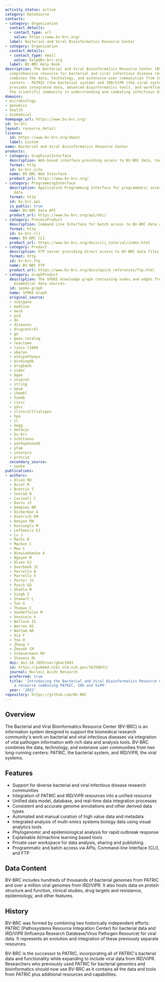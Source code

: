 ```yaml
---
activity_status: active
category: DataSource
contacts:
- category: Organization
  contact_details:
  - contact_type: url
    value: https://www.bv-brc.org/
  label: Bacterial and Viral Bioinformatics Resource Center
- category: Organization
  contact_details:
  - contact_type: email
    value: help@bv-brc.org
  label: BV-BRC Help Desk
description: The Bacterial and Viral Bioinformatics Resource Center (BV-BRC) is a
  comprehensive resource for bacterial and viral infectious disease research that
  combines the data, technology, and extensive user communities from two long-running
  centers - PATRIC (the bacterial system) and IRD/ViPR (the viral systems). BV-BRC
  provides integrated data, advanced bioinformatics tools, and workflows to support
  the scientific community in understanding and combating infectious diseases.
domains:
- microbiology
- genomics
- health
- biomedical
homepage_url: https://www.bv-brc.org/
id: bv-brc
layout: resource_detail
license:
  id: https://www.bv-brc.org/about
  label: Custom
name: Bacterial and Viral Bioinformatics Resource Center
products:
- category: GraphicalInterface
  description: Web-based interface providing access to BV-BRC data, tools, and services
  format: http
  id: bv-brc.site
  name: BV-BRC Web Interface
  product_url: https://www.bv-brc.org/
- category: ProgrammingInterface
  description: Application Programming Interface for programmatic access to BV-BRC
    data
  format: http
  id: bv-brc.api
  is_public: true
  name: BV-BRC Data API
  product_url: https://www.bv-brc.org/api/doc/
- category: ProcessProduct
  description: Command Line Interface for batch access to BV-BRC data and services
  format: http
  id: bv-brc.cli
  name: BV-BRC CLI
  product_url: https://www.bv-brc.org/docs/cli_tutorial/index.html
- category: Product
  description: FTP server providing direct access to BV-BRC data files
  format: http
  id: bv-brc.ftp
  name: BV-BRC FTP
  product_url: https://www.bv-brc.org/docs/quick_references/ftp.html
- category: GraphProduct
  description: The SPOKE knowledge graph containing nodes and edges from multiple
    biomedical data sources.
  id: spoke.graph
  name: SPOKE Graph
  original_source:
  - ncbigene
  - medline
  - mesh
  - pid
  - do
  - diseases
  - drugcentral
  - go
  - gwas-catalog
  - reactome
  - lincs-l1000
  - uberon
  - wikipathways
  - bindingdb
  - drugbank
  - sider
  - bgee
  - uniprot
  - string
  - omim
  - chembl
  - foodb
  - civic
  - gdsc
  - clinicaltrialsgov
  - hpa
  - cl
  - kegg
  - metacyc
  - bv-brc
  - ncbitaxon
  - pathophenodb
  - pfam
  - interpro
  - protcid
  secondary_source:
  - spoke
publications:
- authors:
  - Olson RD
  - Assaf R
  - Brettin T
  - Conrad N
  - Cucinell C
  - Davis JJ
  - Dempsey DM
  - Dickerman A
  - Dietrich EM
  - Kenyon RW
  - Kuscuoglu M
  - Lefkowitz EJ
  - Lu J
  - Machi D
  - Macken C
  - Mao C
  - Niewiadomska A
  - Nguyen M
  - Olsen GJ
  - Overbeek JC
  - Parrello B
  - Parrello V
  - Porter JS
  - Pusch GD
  - Shukla M
  - Singh I
  - Stewart L
  - Tan G
  - Thomas C
  - VanOeffelen M
  - Vonstein V
  - Wallace ZS
  - Warren AS
  - Wattam AR
  - Xia F
  - Yoo H
  - Zhang Y
  - Zmasek CM
  - Scheuermann RH
  - Stevens RL
  doi: doi:10.1093/nar/gkac1003
  id: https://pubmed.ncbi.nlm.nih.gov/36350631/
  journal: Nucleic Acids Research
  preferred: true
  title: 'Introducing the Bacterial and Viral Bioinformatics Resource Center (BV-BRC):
    a resource combining PATRIC, IRD and ViPR'
  year: '2022'
repository: https://github.com/BV-BRC
---
```

## Overview

The Bacterial and Viral Bioinformatics Resource Center (BV-BRC) is an information system designed to support the biomedical research community's work on bacterial and viral infectious diseases via integration of vital pathogen information with rich data and analysis tools. BV-BRC combines the data, technology, and extensive user communities from two long-running centers: PATRIC, the bacterial system, and IRD/ViPR, the viral systems.

## Features

- Support for diverse bacterial and viral infectious disease research communities
- Integration of PATRIC and IRD/ViPR resources into a unified resource
- Unified data model, database, and real-time data integration processes
- Consistent and accurate genome annotations and other derived data types
- Automated and manual curation of high value data and metadata
- Integrated analysis of multi-omics systems biology data using visual analytics tools
- Phylogenomic and epidemiological analysis for rapid outbreak response
- Explainable AI/machine learning based tools
- Private user workspace for data analysis, sharing and publishing
- Programmatic and batch access via APIs, Command-line Interface (CLI), and FTP

## Data Content

BV-BRC includes hundreds of thousands of bacterial genomes from PATRIC and over a million viral genomes from IRD/ViPR. It also hosts data on protein structure and function, clinical studies, drug targets and resistance, epidemiology, and other features.

## History

BV-BRC was formed by combining two historically independent efforts: PATRIC (Pathosystems Resource Integration Center) for bacterial data and IRD/ViPR (Influenza Research Database/Virus Pathogen Resource) for viral data. It represents an evolution and integration of these previously separate resources.

BV-BRC is the successor to PATRIC, incorporating all of PATRIC's bacterial data and functionality while expanding to include viral data from IRD/ViPR. Researchers who previously used PATRIC for bacterial genomics and bioinformatics should now use BV-BRC as it contains all the data and tools from PATRIC plus additional resources and capabilities.